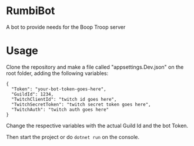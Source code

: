 # RumbiBot

A bot to provide needs for the Boop Troop server

# Usage

Clone the repository and make a file called "appsettings.Dev.json" on the root folder, adding the following variables:

```
{
  "Token": "your-bot-token-goes-here",
  "GuildId": 1234,
  "TwitchClientId": "twitch id goes here",
  "TwitchSecretToken": "twitch secret token goes here",
  "TwitchAuth": "twitch auth goes here"
}

```

Change the respective variables with the actual Guild Id and the bot Token.

Then start the project or do `dotnet run` on the console.
